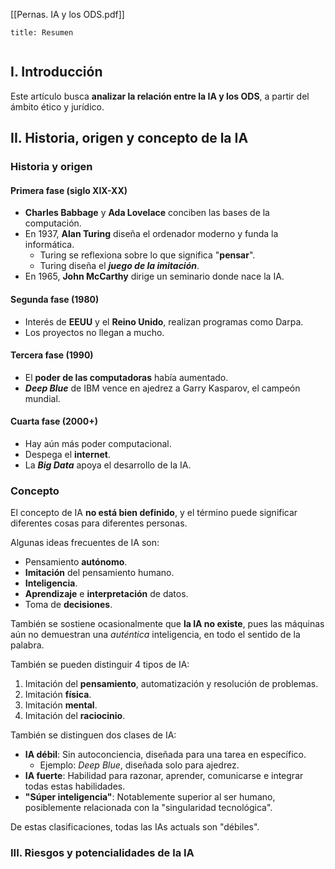 [[Pernas. IA y los ODS.pdf]]

```ad-summary
title: Resumen


```

## I. Introducción

Este artículo busca **analizar la relación entre la IA y los ODS**, a partir del ámbito ético y jurídico.

## II. Historia, origen y concepto de la IA

### Historia y origen

#### Primera fase (siglo XIX-XX)

- **Charles Babbage** y **Ada Lovelace** conciben las bases de la computación.
- En 1937, **Alan Turing** diseña el ordenador moderno y funda la informática.
	- Turing se reflexiona sobre lo que significa "**pensar**".
	- Turing diseña el ***juego de la imitación***.
- En 1965, **John McCarthy** dirige un seminario donde nace la IA.

#### Segunda fase (1980)

- Interés de **EEUU** y el **Reino Unido**, realizan programas como Darpa.
- Los proyectos no llegan a mucho.

#### Tercera fase (1990)

- El **poder de las computadoras** había aumentado.
- ***Deep Blue*** de IBM vence en ajedrez a Garry Kasparov, el campeón mundial.

#### Cuarta fase (2000+)

- Hay aún más poder computacional.
- Despega el **internet**.
- La ***Big Data*** apoya el desarrollo de la IA.

### Concepto

El concepto de IA **no está bien definido**, y el término puede significar diferentes cosas para diferentes personas.

Algunas ideas frecuentes de IA son:

- Pensamiento **autónomo**.
- **Imitación** del pensamiento humano.
- **Inteligencia**.
- **Aprendizaje** e **interpretación** de datos.
- Toma de **decisiones**.

También se sostiene ocasionalmente que **la IA no existe**, pues las máquinas aún no demuestran una *auténtica* inteligencia, en todo el sentido de la palabra.

También se pueden distinguir 4 tipos de IA:

1. Imitación del **pensamiento**, automatización y resolución de problemas.
2. Imitación **física**.
3. Imitación **mental**.
4. Imitación del **raciocinio**.

También se distinguen dos clases de IA:

- **IA débil**: Sin autoconciencia, diseñada para una tarea en específico.
	- Ejemplo: *Deep Blue*, diseñada solo para ajedrez.
- **IA fuerte**: Habilidad para razonar, aprender, comunicarse e integrar todas estas habilidades.
- **"Súper inteligencia"**: Notablemente superior al ser humano, posiblemente relacionada con la "singularidad tecnológica".

De estas clasificaciones, todas las IAs actuals son "débiles".

### III. Riesgos y potencialidades de la IA

